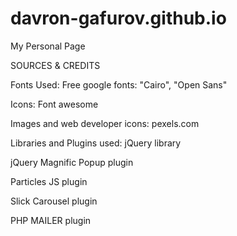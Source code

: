 # davron-gafurov.github.io
My Personal Page

SOURCES & CREDITS
 

Fonts Used:
Free google fonts: "Cairo", "Open Sans"


Icons:
Font awesome


Images and web developer icons: 
pexels.com


Libraries and Plugins used: 
jQuery library

jQuery Magnific Popup plugin

Particles JS plugin

Slick Carousel plugin

PHP MAILER plugin
